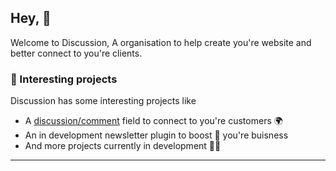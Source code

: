 ## Hey, 👋


Welcome to Discussion, A organisation to help create you're website and better connect to you're clients. 

### 🍿 Interesting projects 

Discussion has some interesting projects like

- A [discussion/comment](https://discussion.lenanrdkuenen.dev)   field to connect to you're customers  🌍
- An in development newsletter plugin to boost 🚀 you're buisness 
- And more projects currently in development 👩‍💻


---

